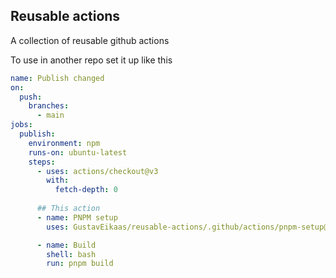 ## Reusable actions

A collection of reusable github actions

To use in another repo set it up like this

```yml
name: Publish changed
on:
  push:
    branches:
      - main
jobs:
  publish:
    environment: npm
    runs-on: ubuntu-latest
    steps:
      - uses: actions/checkout@v3
        with:
          fetch-depth: 0
  
      ## This action
      - name: PNPM setup
        uses: GustavEikaas/reusable-actions/.github/actions/pnpm-setup@main

      - name: Build
        shell: bash
        run: pnpm build
```
